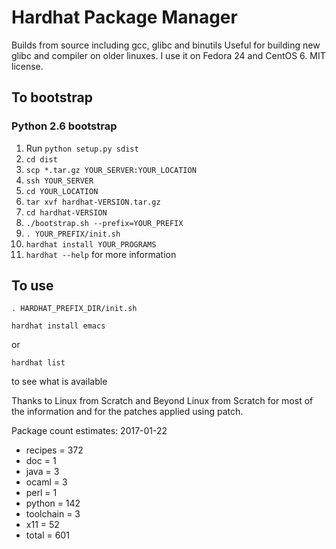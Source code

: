 # Hardhat Package Manager
Builds from source including gcc, glibc and binutils
Useful for building new glibc and compiler on older linuxes.
I use it on Fedora 24 and CentOS 6. MIT license.

## To bootstrap

### Python 2.6 bootstrap
1. Run `python setup.py sdist`
2. `cd dist`
3. `scp *.tar.gz YOUR_SERVER:YOUR_LOCATION`
4. `ssh YOUR_SERVER`
5. `cd YOUR_LOCATION`
6. `tar xvf hardhat-VERSION.tar.gz`
7. `cd hardhat-VERSION`
8. `./bootstrap.sh --prefix=YOUR_PREFIX`
9. `. YOUR_PREFIX/init.sh`
10. `hardhat install YOUR_PROGRAMS`
11. `hardhat --help` for more information

## To use
`. HARDHAT_PREFIX_DIR/init.sh`

`hardhat install emacs`

or

`hardhat list`

to see what is available

Thanks to Linux from Scratch and Beyond Linux from Scratch for most
of the information and for the patches applied using patch.

Package count estimates: 2017-01-22
- recipes = 372
- doc     = 1
- java    = 3
- ocaml   = 3
- perl    = 1
- python  = 142
- toolchain = 3
- x11     = 52
- total   = 601